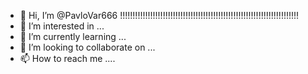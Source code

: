 - 👋 Hi, I’m @PavloVar666 !!!!!!!!!!!!!!!!!!!!!!!!!!!!!!!!!!!!!!!!!!!!!!!!!!!!!!!!!!!!!!!!!!!!!!!
- 👀 I’m interested in ...
- 🌱 I’m currently learning ...
- 💞️ I’m looking to collaborate on ...
- 📫 How to reach me ....

<!---
PavloVar666/PavloVar666 is a ✨ special ✨ repository because its `README.md` (this file) appears on your GitHub profile.
You can click the Preview link to take a look at your changes.
--->
